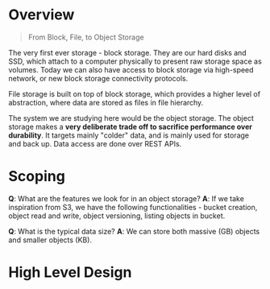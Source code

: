 # Overview
> From Block, File, to Object Storage

The very first ever storage - block storage. They are our hard disks and SSD, which attach to a computer physically to present raw storage space as volumes. Today we can also have access to block storage via high-speed network, or new block storage connectivity protocols.

File storage is built on top of block storage, which provides a higher level of abstraction, where data are stored as files in file hierarchy.

The system we are studying here would be the object storage. The object storage makes a **very deliberate trade off to sacrifice performance over durability**. It targets mainly "colder" data, and is mainly used for storage and back up. Data access are done over REST APIs.
# Scoping 
**Q**: What are the features we look for in an object storage?
**A**: If we take inspiration from S3, we have the following functionalities - bucket creation, object read and write, object versioning, listing objects in bucket.

**Q**: What is the typical data size?
**A**: We can store both massive (GB) objects and smaller objects (KB).
# High Level Design
